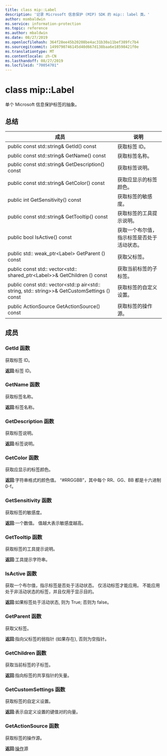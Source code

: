 ```yaml
---
title: class mip::Label
description: '记录 Microsoft 信息保护 (MIP) SDK 的 mip:: label 类。'
author: msmbaldwin
ms.service: information-protection
ms.topic: reference
ms.author: mbaldwin
ms.date: 08/27/2019
ms.openlocfilehash: 364f28ee45b20208be4ac31b30a11bef389fc7b4
ms.sourcegitcommit: 1499790746145d40d667d138baa6e18598421f0e
ms.translationtype: MT
ms.contentlocale: zh-CN
ms.lasthandoff: 08/27/2019
ms.locfileid: "70054701"
---
```

# <a name="class-miplabel"></a>class mip::Label 
单个 Microsoft 信息保护标签的抽象。
  
## <a name="summary"></a>总结
 成员                        | 说明                                
--------------------------------|---------------------------------------------
public const std::string& GetId() const  |  获取标签 ID。
public const std::string& GetName() const  |  获取标签名称。
public const std::string& GetDescription() const  |  获取标签说明。
public const std::string& GetColor() const  |  获取应显示的标签颜色。
public int GetSensitivity() const  |  获取标签的敏感度。
public const std::string& GetTooltip() const  |  获取标签的工具提示说明。
public bool IsActive() const  |  获取一个布尔值，指示标签是否处于活动状态。
public std:: weak_ptr\<Label\> GetParent () const  |  获取父标签。
public const std:: vector\<std:: shared_ptr\<Label\>\>& GetChildren () const  |  获取当前标签的子标签。
public const std:: vector\<std::p air\<std:: string, std:: string\>\>& GetCustomSettings () const  |  获取标签的自定义设置。
public ActionSource GetActionSource() const  |  获取标签的操作源。
  
## <a name="members"></a>成员
  
### <a name="getid-function"></a>GetId 函数
获取标签 ID。

  
**返回**:标签 ID。
  
### <a name="getname-function"></a>GetName 函数
获取标签名称。

  
**返回**:标签名称。
  
### <a name="getdescription-function"></a>GetDescription 函数
获取标签说明。

  
**返回**:标签说明。
  
### <a name="getcolor-function"></a>GetColor 函数
获取应显示的标签颜色。

  
**返回**:字符串格式的颜色值。 “#RRGGBB”，其中每个 RR、GG、BB 都是十六进制 0-f。
  
### <a name="getsensitivity-function"></a>GetSensitivity 函数
获取标签的敏感度。

  
**返回**:一个数值。 值越大表示敏感度越高。
  
### <a name="gettooltip-function"></a>GetTooltip 函数
获取标签的工具提示说明。

  
**返回**:工具提示字符串。
  
### <a name="isactive-function"></a>IsActive 函数
获取一个布尔值，指示标签是否处于活动状态。
仅活动标签才能应用。 不能应用处于非活动状态的标签，并且仅用于显示目的。 

  
**返回**:如果标签处于活动状态, 则为 True; 否则为 false。
  
### <a name="getparent-function"></a>GetParent 函数
获取父标签。

  
**返回**:指向父标签的弱指针 (如果存在), 否则为空指针。
  
### <a name="getchildren-function"></a>GetChildren 函数
获取当前标签的子标签。

  
**返回**:指向标签的共享指针的矢量。
  
### <a name="getcustomsettings-function"></a>GetCustomSettings 函数
获取标签的自定义设置。

  
**返回**:表示自定义设置的键值对的向量。
  
### <a name="getactionsource-function"></a>GetActionSource 函数
获取标签的操作源。

  
**返回**:[操作](class_mip_action.md)源